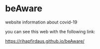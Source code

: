 # beAware
website information about covid-19

you can see this web with the following link:

https://rihapfirdaus.github.io/beAware/
